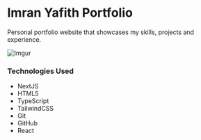 # Imran Yafith Portfolio
Personal portfolio website that showcases my skills, projects and experience.

![Imgur](https://i.imgur.com/zzTxoS2.png?1)

### Technologies Used
* NextJS
* HTML5
* TypeScript
* TailwindCSS
* Git
* GitHub
* React
